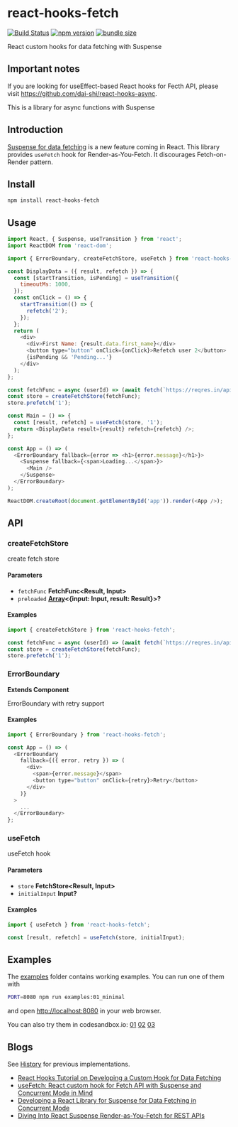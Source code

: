 # react-hooks-fetch

[![Build Status](https://travis-ci.com/dai-shi/react-hooks-fetch.svg?branch=master)](https://travis-ci.com/dai-shi/react-hooks-fetch)
[![npm version](https://badge.fury.io/js/react-hooks-fetch.svg)](https://badge.fury.io/js/react-hooks-fetch)
[![bundle size](https://badgen.net/bundlephobia/minzip/react-hooks-fetch)](https://bundlephobia.com/result?p=react-hooks-fetch)

React custom hooks for data fetching with Suspense

## Important notes

If you are looking for useEffect-based React hooks for Fecth API,
please visit <https://github.com/dai-shi/react-hooks-async>.

This is a library for async functions with Suspense

## Introduction

[Suspense for data fetching](https://reactjs.org/docs/concurrent-mode-suspense.html) is a new feature coming in React.
This library provides `useFetch` hook for Render-as-You-Fetch.
It discourages Fetch-on-Render pattern.

## Install

```bash
npm install react-hooks-fetch
```

## Usage

```javascript
import React, { Suspense, useTransition } from 'react';
import ReactDOM from 'react-dom';

import { ErrorBoundary, createFetchStore, useFetch } from 'react-hooks-fetch';

const DisplayData = ({ result, refetch }) => {
  const [startTransition, isPending] = useTransition({
    timeoutMs: 1000,
  });
  const onClick = () => {
    startTransition(() => {
      refetch('2');
    });
  };
  return (
    <div>
      <div>First Name: {result.data.first_name}</div>
      <button type="button" onClick={onClick}>Refetch user 2</button>
      {isPending && 'Pending...'}
    </div>
  );
};

const fetchFunc = async (userId) => (await fetch(`https://reqres.in/api/users/${userId}?delay=3`)).json();
const store = createFetchStore(fetchFunc);
store.prefetch('1');

const Main = () => {
  const [result, refetch] = useFetch(store, '1');
  return <DisplayData result={result} refetch={refetch} />;
};

const App = () => (
  <ErrorBoundary fallback={error => <h1>{error.message}</h1>}>
    <Suspense fallback={<span>Loading...</span>}>
      <Main />
    </Suspense>
  </ErrorBoundary>
);

ReactDOM.createRoot(document.getElementById('app')).render(<App />);
```

## API

<!-- Generated by documentation.js. Update this documentation by updating the source code. -->

### createFetchStore

create fetch store

#### Parameters

-   `fetchFunc` **FetchFunc&lt;Result, Input>** 
-   `preloaded` **[Array](https://developer.mozilla.org/docs/Web/JavaScript/Reference/Global_Objects/Array)&lt;{input: Input, result: Result}>?** 

#### Examples

```javascript
import { createFetchStore } from 'react-hooks-fetch';

const fetchFunc = async (userId) => (await fetch(`https://reqres.in/api/users/${userId}?delay=3`)).json();
const store = createFetchStore(fetchFunc);
store.prefetch('1');
```

### ErrorBoundary

**Extends Component**

ErrorBoundary with retry support

#### Examples

```javascript
import { ErrorBoundary } from 'react-hooks-fetch';

const App = () => (
  <ErrorBoundary
    fallback={({ error, retry }) => (
      <div>
        <span>{error.message}</span>
        <button type="button" onClick={retry}>Retry</button>
      </div>
    )}
  >
    ...
  </ErrorBoundary>
};
```

### useFetch

useFetch hook

#### Parameters

-   `store` **FetchStore&lt;Result, Input>** 
-   `initialInput` **Input?** 

#### Examples

```javascript
import { useFetch } from 'react-hooks-fetch';

const [result, refetch] = useFetch(store, initialInput);
```

## Examples

The [examples](examples) folder contains working examples.
You can run one of them with

```bash
PORT=8080 npm run examples:01_minimal
```

and open <http://localhost:8080> in your web browser.

You can also try them in codesandbox.io:
[01](https://codesandbox.io/s/github/dai-shi/react-hooks-fetch/tree/master/examples/01_minimal)
[02](https://codesandbox.io/s/github/dai-shi/react-hooks-fetch/tree/master/examples/02_typescript)
[03](https://codesandbox.io/s/github/dai-shi/react-hooks-fetch/tree/master/examples/03_noinit)

## Blogs

See [History](./HISTORY.md) for previous implementations.

-   [React Hooks Tutorial on Developing a Custom Hook for Data Fetching](https://blog.axlight.com/posts/react-hooks-tutorial-on-developing-a-custom-hook-for-data-fetching/)
-   [useFetch: React custom hook for Fetch API with Suspense and Concurrent Mode in Mind](https://blog.axlight.com/posts/usefetch-react-custom-hook-for-fetch-api-with-suspense-and-concurrent-mode-in-mind/)
-   [Developing a React Library for Suspense for Data Fetching in Concurrent Mode](https://blog.axlight.com/posts/developing-a-react-library-for-suspense-for-data-fetching-in-concurrent-mode/)
-   [Diving Into React Suspense Render-as-You-Fetch for REST APIs](https://blog.axlight.com/posts/diving-into-react-suspense-render-as-you-fetch-for-rest-apis/)
